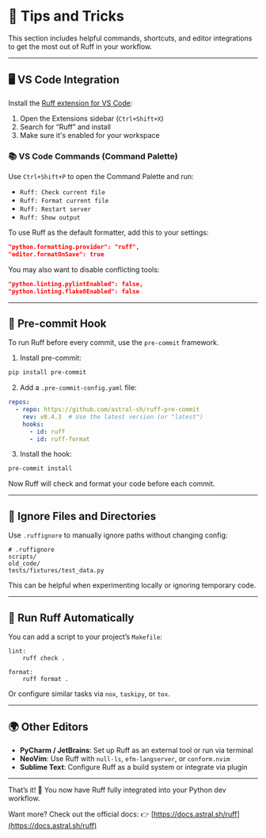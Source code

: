 # 🎯 Tips and Tricks

This section includes helpful commands, shortcuts, and editor integrations to get the most out of Ruff in your workflow.

---

## 🖥️ VS Code Integration

Install the [Ruff extension for VS Code](https://marketplace.visualstudio.com/items?itemName=charliermarsh.ruff):

1. Open the Extensions sidebar (`Ctrl+Shift+X`)
2. Search for “Ruff” and install
3. Make sure it's enabled for your workspace

### 📚 VS Code Commands (Command Palette)

Use `Ctrl+Shift+P` to open the Command Palette and run:

- `Ruff: Check current file`
- `Ruff: Format current file`
- `Ruff: Restart server`
- `Ruff: Show output`

To use Ruff as the default formatter, add this to your settings:

```json
"python.formatting.provider": "ruff",
"editor.formatOnSave": true
```

You may also want to disable conflicting tools:

```json
"python.linting.pylintEnabled": false,
"python.linting.flake8Enabled": false
```

---

## 🧪 Pre-commit Hook

To run Ruff before every commit, use the `pre-commit` framework.

1. Install pre-commit:

```bash
pip install pre-commit
```

2. Add a `.pre-commit-config.yaml` file:

```yaml
repos:
  - repo: https://github.com/astral-sh/ruff-pre-commit
    rev: v0.4.3  # Use the latest version (or "latest")
    hooks:
      - id: ruff
      - id: ruff-format
```

3. Install the hook:

```bash
pre-commit install
```

Now Ruff will check and format your code before each commit.

---

## 📁 Ignore Files and Directories

Use `.ruffignore` to manually ignore paths without changing config:

```
# .ruffignore
scripts/
old_code/
tests/fixtures/test_data.py
```

This can be helpful when experimenting locally or ignoring temporary code.

---

## 🔁 Run Ruff Automatically

You can add a script to your project’s `Makefile`:

```make
lint:
    ruff check .

format:
    ruff format .
```

Or configure similar tasks via `nox`, `taskipy`, or `tox`.

---

## 🌍 Other Editors

* **PyCharm / JetBrains**: Set up Ruff as an external tool or run via terminal
* **NeoVim**: Use Ruff with `null-ls`, `efm-langserver`, or `conform.nvim`
* **Sublime Text**: Configure Ruff as a build system or integrate via plugin

---

That’s it! 🎉 You now have Ruff fully integrated into your Python dev workflow.

Want more? Check out the official docs:
👉 [https://docs.astral.sh/ruff](https://docs.astral.sh/ruff)


